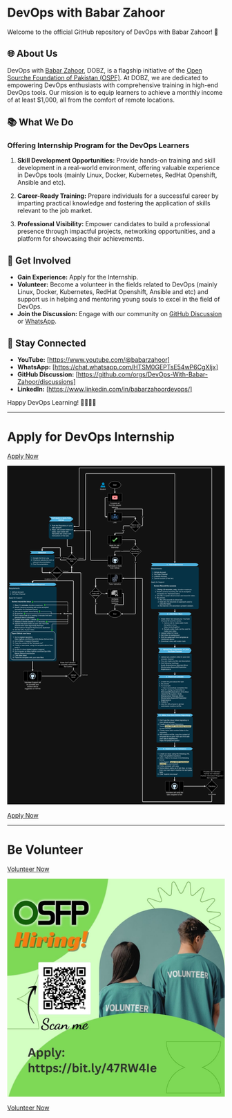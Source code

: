 # DevOps with Babar Zahoor

Welcome to the official GitHub repository of DevOps with Babar Zahoor! 🚀

## 🌐 About Us

DevOps with [Babar Zahoor](https://babarzahoor.com/), DOBZ, is a flagship initiative of the [Open Sourche Foundation of Pakistan (OSPF)](https://osfp.org.pk/). At DOBZ, we are dedicated to empowering DevOps enthusiasts with comprehensive training in high-end DevOps tools. Our mission is to equip learners to achieve a monthly income of at least $1,000, all from the comfort of remote locations.

## 📚 What We Do

### Offering Internship Program for the DevOps Learners

1. **Skill Development Opportunities:**
  Provide hands-on training and skill development in a real-world environment, offering valuable experience in DevOps tools (mainly Linux, Docker, Kubernetes, RedHat Openshift, Ansible and etc).

2. **Career-Ready Training:**
  Prepare individuals for a successful career by imparting practical knowledge and fostering the application of skills relevant to the job market.

3. **Professional Visibility:**
   Empower candidates to build a professional presence through impactful projects, networking opportunities, and a platform for showcasing their achievements.

## 🚀 Get Involved

- **Gain Experience:** Apply for the Internship.
- **Volunteer:** Become a volunteer in the fields related to DevOps (mainly Linux, Docker, Kubernetes, RedHat Openshift, Ansible and etc) and support us in helping and mentoring young souls to excel in the field of DevOps.
- **Join the Discussion:** Engage with our community on [GitHub Discussion](https://github.com/orgs/DevOps-With-Babar-Zahoor/discussions) or [WhatsApp](https://chat.whatsapp.com/HTSM0GEPTsE54wP6CgXIjx).

## 📢 Stay Connected

- **YouTube:** [https://www.youtube.com/@babarzahoor]
- **WhatsApp:** [https://chat.whatsapp.com/HTSM0GEPTsE54wP6CgXIjx]
- **GitHub Discussion:** [https://github.com/orgs/DevOps-With-Babar-Zahoor/discussions]
- **LinkedIn:** [https://www.linkedin.com/in/babarzahoordevops/]

Happy DevOps Learning! 👩‍💻👨‍💻

---

# Apply for DevOps Internship

[Apply Now](https://forms.gle/uLGHfcvXZWG9LARK9)

![flow chart](https://raw.githubusercontent.com/DevOps-With-Babar-Zahoor/.github/main/profile/images/complete-learning-flow.drawio-5.png)

[Apply Now](https://forms.gle/uLGHfcvXZWG9LARK9)

---

# Be Volunteer

[Volunteer Now](https://bit.ly/47RW4Ie)

[![Volunteer Now](https://raw.githubusercontent.com/DevOps-With-Babar-Zahoor/.github/main/profile/images/volunteer-hiring.jpg)](https://bit.ly/47RW4Ie)

[Volunteer Now](https://bit.ly/47RW4Ie)

